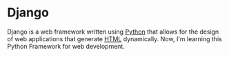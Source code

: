 # Django

Django is a web framework written using [Python](/wiki/Python) that allows for the design of web applications that generate [HTML](/wiki/HTML) dynamically.
Now, I'm learning this Python Framework for web development.